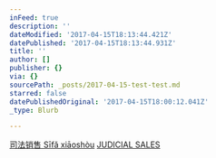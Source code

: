 ```yaml
---
inFeed: true
description: ''
dateModified: '2017-04-15T18:13:44.421Z'
datePublished: '2017-04-15T18:13:44.931Z'
title: ''
author: []
publisher: {}
via: {}
sourcePath: _posts/2017-04-15-test-test.md
starred: false
datePublishedOriginal: '2017-04-15T18:00:12.041Z'
_type: Blurb

---
```

[司法销售 Sīfǎ xiāoshòu][0]
[JUDICIAL SALES][0]

[0]: http://nomeuangulodevisao.blogspot.pt/